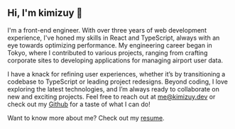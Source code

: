 ## Hi, I'm kimizuy 👋

I'm a front-end engineer. With over three years of web development experience, I've honed my skills in React and TypeScript, always with an eye towards optimizing performance. My engineering career began in Tokyo, where I contributed to various projects, ranging from crafting corporate sites to developing applications for managing airport user data.

I have a knack for refining user experiences, whether it’s by transitioning a codebase to TypeScript or leading project redesigns. Beyond coding, I love exploring the latest technologies, and I’m always ready to collaborate on new and exciting projects. Feel free to reach out at [me@kimizuy.dev](mailto:me@kimizuy.dev) or check out my [Github](https://github.com/kimizuy) for a taste of what I can do!

Want to know more about me? Check out my [resume](/resume).
